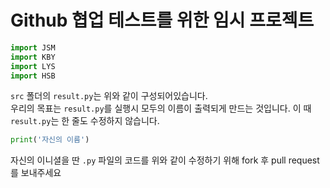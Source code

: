 ﻿# Github 협업 테스트를 위한 임시 프로젝트

```python
import JSM
import KBY
import LYS
import HSB
```
`src` 폴더의 `result.py`는 위와 같이 구성되어있습니다.  
우리의 목표는 `result.py`를 실행시 모두의 이름이 출력되게 만드는 것입니다.
이 때 `result.py`는 한 줄도 수정하지 않습니다.

```python
print('자신의 이름')
```

자신의 이니셜을 딴 `.py` 파일의 코드를 위와 같이 수정하기 위해 fork 후 pull request를 보내주세요